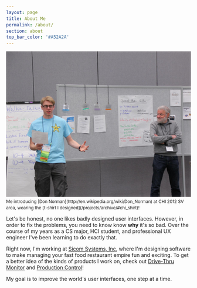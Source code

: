 ```yaml
---
layout: page
title: About Me
permalink: /about/
section: about
top_bar_color: '#A52A2A'
---
```


<img src="/images/about_photo.jpg" width="640px" />
<small class="caption">Me introducing [Don Norman](http://en.wikipedia.org/wiki/Don_Norman) at CHI 2012 SV area, wearing the [t-shirt I designed](/projects/archive/#chi_shirt)!</small>

Let's be honest, no one likes badly designed user interfaces. However, in order to fix
the problems, you need to know know <b>why</b> it's so bad. Over the course of my years as a CS major, HCI student, and professional UX engineer I've been learning to do exactly that.

Right now, I'm working at [Sicom Systems, Inc](http://www.sicom.com), where I'm designing
software to make managing your fast food restaurant empire fun and exciting.
To get a better idea of the kinds of products I work on, check out [Drive-Thru Monitor](/projects/drivethru/)
and [Production Control](/projects/productioncontrol)!

My goal is to improve the world's user interfaces, one step at a time.
